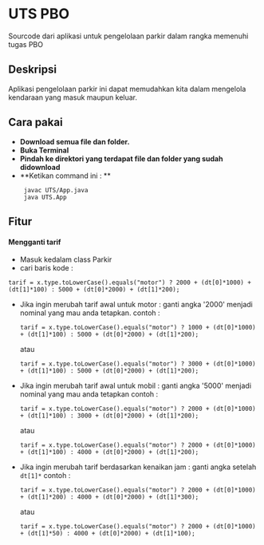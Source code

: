 # UTS PBO
Sourcode dari aplikasi untuk pengelolaan parkir dalam rangka memenuhi tugas PBO

## Deskripsi 
Aplikasi pengelolaan parkir ini dapat memudahkan kita dalam mengelola kendaraan yang masuk maupun keluar.

## Cara pakai
- **Download semua file dan folder.**
- **Buka Terminal**
- **Pindah ke direktori yang terdapat file dan folder yang sudah didownload**
- **Ketikan command ini : **
  ```
   javac UTS/App.java
   java UTS.App
  ```
  
## Fitur
#### Mengganti tarif
- Masuk kedalam class Parkir
- cari baris kode :
``` 
tarif = x.type.toLowerCase().equals("motor") ? 2000 + (dt[0]*1000) + (dt[1]*100) : 5000 + (dt[0]*2000) + (dt[1]*200); 
```
  - Jika ingin merubah tarif awal untuk motor : ganti angka '2000' menjadi nominal yang mau anda tetapkan.
    contoh :
    ``` 
    tarif = x.type.toLowerCase().equals("motor") ? 1000 + (dt[0]*1000) + (dt[1]*100) : 5000 + (dt[0]*2000) + (dt[1]*200); 
    ```
    atau
    ``` 
    tarif = x.type.toLowerCase().equals("motor") ? 3000 + (dt[0]*1000) + (dt[1]*100) : 5000 + (dt[0]*2000) + (dt[1]*200); 
    ```
    
  - Jika ingin merubah tarif awal untuk mobil : ganti angka '5000' menjadi nominal yang mau anda tetapkan
    contoh :
    ``` 
    tarif = x.type.toLowerCase().equals("motor") ? 2000 + (dt[0]*1000) + (dt[1]*100) : 3000 + (dt[0]*2000) + (dt[1]*200); 
    ```
    atau
    ``` 
    tarif = x.type.toLowerCase().equals("motor") ? 2000 + (dt[0]*1000) + (dt[1]*100) : 4000 + (dt[0]*2000) + (dt[1]*200); 
    ```

  - Jika ingin merubah tarif berdasarkan kenaikan jam : ganti angka setelah ```dt[1]*```
    contoh :
    ``` 
    tarif = x.type.toLowerCase().equals("motor") ? 2000 + (dt[0]*1000) + (dt[1]*200) : 4000 + (dt[0]*2000) + (dt[1]*300); 
    ```
    atau
    ``` 
    tarif = x.type.toLowerCase().equals("motor") ? 2000 + (dt[0]*1000) + (dt[1]*50) : 4000 + (dt[0]*2000) + (dt[1]*100); 
    ```
    
    
    
   
